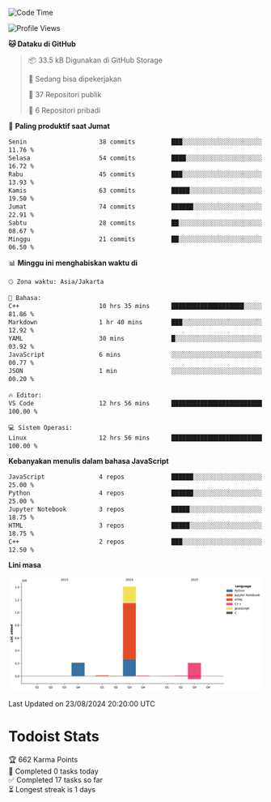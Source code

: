 <!--START_SECTION:waka-->
![Code Time](http://img.shields.io/badge/Code%20Time-22%20hrs%2011%20mins-blue)

![Profile Views](http://img.shields.io/badge/Profil%20dilihat-673-blue)

**🐱 Dataku di GitHub** 

> 📦 33.5 kB Digunakan di GitHub Storage 
 > 
> 💼 Sedang bisa dipekerjakan
 > 
> 📜 37 Repositori publik 
 > 
> 🔑 6 Repositori pribadi 
 > 
📅 **Paling produktif saat Jumat** 

```text
Senin                    38 commits          ███░░░░░░░░░░░░░░░░░░░░░░   11.76 % 
Selasa                   54 commits          ████░░░░░░░░░░░░░░░░░░░░░   16.72 % 
Rabu                     45 commits          ███░░░░░░░░░░░░░░░░░░░░░░   13.93 % 
Kamis                    63 commits          █████░░░░░░░░░░░░░░░░░░░░   19.50 % 
Jumat                    74 commits          ██████░░░░░░░░░░░░░░░░░░░   22.91 % 
Sabtu                    28 commits          ██░░░░░░░░░░░░░░░░░░░░░░░   08.67 % 
Minggu                   21 commits          ██░░░░░░░░░░░░░░░░░░░░░░░   06.50 % 
```


📊 **Minggu ini menghabiskan waktu di** 

```text
🕑︎ Zona waktu: Asia/Jakarta

💬 Bahasa: 
C++                      10 hrs 35 mins      ████████████████████░░░░░   81.86 % 
Markdown                 1 hr 40 mins        ███░░░░░░░░░░░░░░░░░░░░░░   12.92 % 
YAML                     30 mins             █░░░░░░░░░░░░░░░░░░░░░░░░   03.92 % 
JavaScript               6 mins              ░░░░░░░░░░░░░░░░░░░░░░░░░   00.77 % 
JSON                     1 min               ░░░░░░░░░░░░░░░░░░░░░░░░░   00.20 % 

🔥 Editor: 
VS Code                  12 hrs 56 mins      █████████████████████████   100.00 % 

💻 Sistem Operasi: 
Linux                    12 hrs 56 mins      █████████████████████████   100.00 % 
```

**Kebanyakan menulis dalam bahasa JavaScript** 

```text
JavaScript               4 repos             ██████░░░░░░░░░░░░░░░░░░░   25.00 % 
Python                   4 repos             ██████░░░░░░░░░░░░░░░░░░░   25.00 % 
Jupyter Notebook         3 repos             █████░░░░░░░░░░░░░░░░░░░░   18.75 % 
HTML                     3 repos             █████░░░░░░░░░░░░░░░░░░░░   18.75 % 
C++                      2 repos             ███░░░░░░░░░░░░░░░░░░░░░░   12.50 % 
```



**Lini masa**

![Lines of Code chart](https://raw.githubusercontent.com/yusuf601/yusuf601/main/assets/bar_graph.png)


 Last Updated on 23/08/2024 20:20:00 UTC
<!--END_SECTION:waka-->
# Todoist Stats

<!-- TODO-IST:START -->
🏆  662 Karma Points           
🌸  Completed 0 tasks today           
✅  Completed 17 tasks so far           
⏳  Longest streak is 1 days
<!-- TODO-IST:END -->
